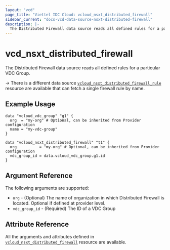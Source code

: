 ```yaml
---
layout: "vcd"
page_title: "Viettel IDC Cloud: vcloud_nsxt_distributed_firewall"
sidebar_current: "docs-vcd-data-source-nsxt-distributed-firewall"
description: |-
  The Distributed Firewall data source reads all defined rules for a particular VDC Group.
---
```


# vcd\_nsxt\_distributed\_firewall

The Distributed Firewall data source reads all defined rules for a particular VDC Group.

-> There is a different data source
[`vcloud_nsxt_distributed_firewall_rule`](/providers/terraform-viettelidc/vcloud/latest/docs/data-sources/nsxt_distributed_firewall_rule)
resource are available that can fetch a single firewall rule by name.

## Example Usage

```hcl
data "vcloud_vdc_group" "g1" {
  org  = "my-org" # Optional, can be inherited from Provider configuration
  name = "my-vdc-group"
}

data "vcloud_nsxt_distributed_firewall" "t1" {
  org          = "my-org" # Optional, can be inherited from Provider configuration
  vdc_group_id = data.vcloud_vdc_group.g1.id
}
```

## Argument Reference

The following arguments are supported:

* `org` - (Optional) The name of organization in which Distributed Firewall is located. Optional if
  defined at provider level.
* `vdc_group_id` - (Required) The ID of a VDC Group

## Attribute Reference

All the arguments and attributes defined in
[`vcloud_nsxt_distributed_firewall`](/providers/terraform-viettelidc/vcloud/latest/docs/resources/nsxt_distributed_firewall)
resource are available.

